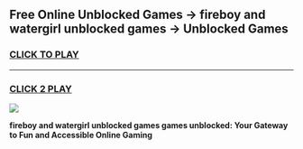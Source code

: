 
## Free Online Unblocked Games → fireboy and watergirl unblocked games → Unblocked Games
<h3>
<a href="https://premium.freeplayer.one?title=fireboy_and_watergirl_unblocked_games&ref=21F">CLICK TO PLAY</a></h3>
<hr>

<h3>
<a href="https://premium.freeplayer.one?title=fireboy_and_watergirl_unblocked_games&ref=21F">CLICK 2 PLAY</a>
  
</h3>

<a href="https://premium.freeplayer.one?title=fireboy_and_watergirl_unblocked_games&ref=21F/"><img src="https://clearcache.store/games.png"></a>


**fireboy and watergirl unblocked games games unblocked: Your Gateway to Fun and Accessible Online Gaming**
